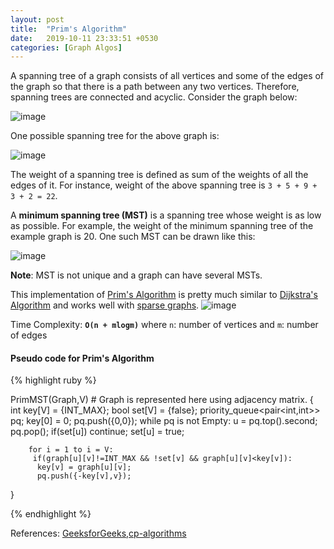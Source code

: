 ```yaml
---
layout: post
title:  "Prim's Algorithm"
date:   2019-10-11 23:33:51 +0530
categories: [Graph Algos]
---
```


A spanning tree of a graph consists of all vertices and some of the edges of the graph so that there is a path between any two vertices. Therefore, spanning trees are connected and acyclic. Consider the graph below:

![image](https://user-images.githubusercontent.com/41137582/66673823-13480700-ec7f-11e9-988f-9c3f36ff3156.png)

One possible spanning tree for the above graph is:

![image](https://user-images.githubusercontent.com/41137582/66673886-34a8f300-ec7f-11e9-8fd4-133373137b56.png)

The weight of a spanning tree is defined as sum of the weights of all the edges of it. For instance, weight of the above spanning tree is `3 + 5 + 9 + 3 + 2 = 22`.

A **minimum spanning tree (MST)** is a spanning tree whose weight is as low as possible. For example, the weight of the minimum spanning tree of the example graph is 20. One such MST can be drawn like this:

![image](https://user-images.githubusercontent.com/41137582/66674256-1abbe000-ec80-11e9-9cc2-05523c53ddf2.png)

**Note**: MST is not unique and a graph can have several MSTs.

This implementation of [Prim's Algorithm][pa] is pretty much similar to [Dijkstra's Algorithm][da] and works well with [sparse graphs][sg].
![image](https://upload.wikimedia.org/wikipedia/commons/thumb/9/9b/PrimAlgDemo.gif/200px-PrimAlgDemo.gif)

Time Complexity: **`O(n + mlogm)`**
where `n`: number of vertices and `m`: number of edges

#### Pseudo code for Prim's Algorithm

{% highlight ruby %}

PrimMST(Graph,V) # Graph is represented here using adjacency matrix.
{
	int key[V] = {INT_MAX};
	bool set[V] = {false};
	priority_queue<pair<int,int>> pq;
	key[0] = 0;
	pq.push({0,0});
	while pq is not Empty:
		u = pq.top().second;
		pq.pop();
		if(set[u]) continue;
		set[u] = true;
		
		for i = 1 to i = V:
		 if(graph[u][v]!=INT_MAX && !set[v] && graph[u][v]<key[v]):
		  key[v] = graph[u][v];
		  pq.push({-key[v],v});

}

{% endhighlight %}

References: [GeeksforGeeks][gfg],[cp-algorithms][cpa]

[pa]: https://en.wikipedia.org/wiki/Prim%27s_algorithm
[da]: https://devyash17.github.io/graph%20algos/2019/10/08/dijkstra's-algorithm-(part-2).html
[sg]: https://xlinux.nist.gov/dads/HTML/sparsegraph.html
[gfg]: https://www.geeksforgeeks.org/prims-minimum-spanning-tree-mst-greedy-algo-5/
[cpa]: https://cp-algorithms.com/graph/mst_prim.html



	
	
	
	